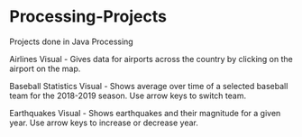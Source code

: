 # Processing-Projects
Projects done in Java Processing

Airlines Visual - Gives data for airports across the country by clicking on the airport on the map.

Baseball Statistics Visual - Shows average over time of a selected baseball team for the 2018-2019 season. Use arrow keys to switch team.

Earthquakes Visual - Shows earthquakes and their magnitude for a given year. Use arrow keys to increase or decrease year.
